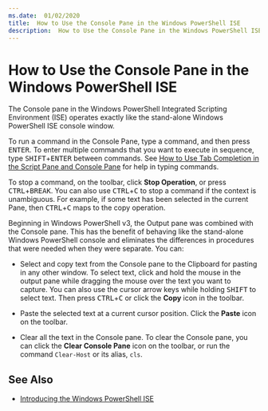 ```yaml
---
ms.date:  01/02/2020
title:  How to Use the Console Pane in the Windows PowerShell ISE
description:  How to Use the Console Pane in the Windows PowerShell ISE
---
```


# How to Use the Console Pane in the Windows PowerShell ISE

The Console pane in the Windows PowerShell Integrated Scripting Environment (ISE) operates exactly
like the stand-alone Windows PowerShell ISE console window.

To run a command in the Console Pane, type a command, and then press <kbd>ENTER</kbd>. To enter
multiple commands that you want to execute in sequence, type <kbd>SHIFT</kbd>+<kbd>ENTER</kbd>
between commands. See
[How to Use Tab Completion in the Script Pane and Console Pane](How-to-Use-Tab-Completion-in-the-Script-Pane-and-Console-Pane.md)
for help in typing commands.

To stop a command, on the toolbar, click **Stop Operation**, or press
<kbd>CTRL</kbd>+<kbd>BREAK</kbd>. You can also use <kbd>CTRL</kbd>+<kbd>C</kbd> to stop a command if
the context is unambiguous. For example, if some text has been selected in the current Pane, then
<kbd>CTRL</kbd>+<kbd>C</kbd> maps to the copy operation.

Beginning in Windows PowerShell v3, the Output pane was combined with the Console pane. This has the
benefit of behaving like the stand-alone Windows PowerShell console and eliminates the differences
in procedures that were needed when they were separate. You can:

- Select and copy text from the Console pane to the Clipboard for pasting in any other window. To
  select text, click and hold the mouse in the output pane while dragging the mouse over the text
  you want to capture. You can also use the cursor arrow keys while holding <kbd>SHIFT</kbd> to
  select text. Then press <kbd>CTRL</kbd>+<kbd>C</kbd> or click the **Copy** icon in the toolbar.

- Paste the selected text at a current cursor position. Click the **Paste** icon on the toolbar.

- Clear all the text in the Console pane. To clear the Console pane, you can click the **Clear
  Console Pane** icon on the toolbar, or run the command `Clear-Host` or its alias, `cls`.

## See Also

- [Introducing the Windows PowerShell ISE](Introducing-the-Windows-PowerShell-ISE.md)
